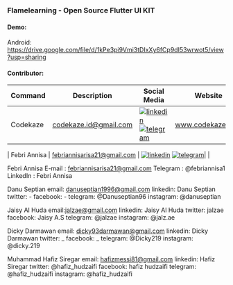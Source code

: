 ### Flamelearning - Open Source Flutter UI KIT

#### Demo:
Android:\
https://drive.google.com/file/d/1kPe3pi9Vmi3tDIxXy6fCp9dI53wrwot5/view?usp=sharing

#### Contributor:

| Command | Description | Social Media | Website |
| --- | --- | --- | --- |
| Codekaze | codekaze.id@gmail.com | [![linkedin](https://icons.iconarchive.com/icons/limav/flat-gradient-social/24/Linkedin-icon.png)](https://www.linkedin.com/in/codekaze-id-35541714b/) [![telegram](https://icons.iconarchive.com/icons/bokehlicia/captiva/24/web-telegram-icon.png)](https://t.me/codekaze) | www.codekaze.com |

| Febri Annisa | febriannisarisa21@gmail.com | [![linkedin](https://icons.iconarchive.com/icons/limav/flat-gradient-social/24/Linkedin-icon.png)](https://www.linkedin.com/in/codekaze-id-35541714b/) [![telegram](https://icons.iconarchive.com/icons/bokehlicia/captiva/24/web-telegram-icon.png)](https://t.me/febriannisa1)| |







Febri Annisa
E-mail : febriannisarisa21@gmail.com
Telegram : @febriannisa1
LinkedIn : Febri Annisa

Danu Septian
email: danuseptian1996@gmail.com
linkedin: Danu Septian
twitter: -
facebook: -
telegram: @Danuseptian96
instagram: @danuseptian

Jaisy Al Huda 
email:jalzae@gmail.com
linkedin: Jaisy Al Huda 
twitter: jalzae
facebook: Jaisy A.S
telegram: @jalzae
instagram: @jalz.ae

Dicky Darmawan
email: dicky93darmawan@gmail.com
linkedin: Dicky Darmawan
twitter: _
facebook: _
telegram: @Dicky219
instagram: @dicky.219

Muhammad Hafiz Siregar
email: hafizmessi81@gmail.com
linkedin: Hafiz Siregar
twitter: @hafiz_hudzaifi
facebook: hafiz hudzaifi
telegram: @hafiz_hudzaifi
instagram: @hafiz_hudzaifi

